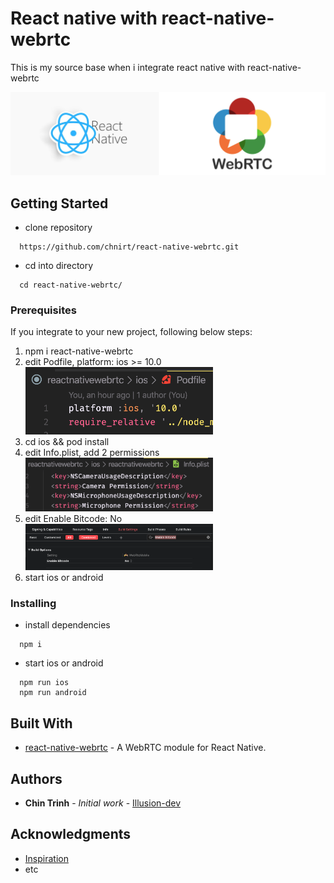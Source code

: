 # React native with react-native-webrtc

This is my source base when i integrate react native with react-native-webrtc

<img src="./assets/project-logo.jpg" alt="React native with react-native-webrtc">

## Getting Started

- clone repository

```
  https://github.com/chnirt/react-native-webrtc.git
```

- cd into directory

```
  cd react-native-webrtc/
```

### Prerequisites

If you integrate to your new project, following below steps:

1. npm i react-native-webrtc
2. edit Podfile, platform: ios >= 10.0
   <br/>
   <img width="300px" src="./assets/image1.png" alt="Edit Podfile">
3. cd ios && pod install
4. edit Info.plist, add 2 permissions
   <br/>
   <img width="300px" src="./assets/image2.png" alt="Edit Info.plist">
5. edit Enable Bitcode: No
   <br/>
   <img width="300px" src="./assets/image3.png" alt="Edit Info.plist">
6. start ios or android

### Installing

- install dependencies

```
  npm i
```

- start ios or android

```
  npm run ios
  npm run android
```

## Built With

- [react-native-webrtc](https://github.com/react-native-webrtc/react-native-webrtc) - A WebRTC module for React Native.

## Authors

- **Chin Trinh** - _Initial work_ - [Illusion-dev
  ](https://github.com/chnirt)

## Acknowledgments

- [Inspiration](https://github.com/baconcheese113/react-native-webrtc-minimal)
- etc
